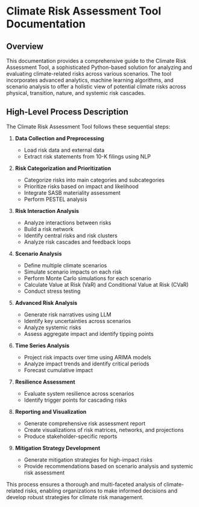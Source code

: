 # Climate Risk Assessment Tool Documentation

## Overview

This documentation provides a comprehensive guide to the Climate Risk Assessment Tool, a sophisticated Python-based solution for analyzing and evaluating climate-related risks across various scenarios. The tool incorporates advanced analytics, machine learning algorithms, and scenario analysis to offer a holistic view of potential climate risks across physical, transition, nature, and systemic risk cascades.

## High-Level Process Description

The Climate Risk Assessment Tool follows these sequential steps:

1. **Data Collection and Preprocessing**
   - Load risk data and external data
   - Extract risk statements from 10-K filings using NLP

2. **Risk Categorization and Prioritization**
   - Categorize risks into main categories and subcategories
   - Prioritize risks based on impact and likelihood
   - Integrate SASB materiality assessment
   - Perform PESTEL analysis

3. **Risk Interaction Analysis**
   - Analyze interactions between risks
   - Build a risk network
   - Identify central risks and risk clusters
   - Analyze risk cascades and feedback loops

4. **Scenario Analysis**
   - Define multiple climate scenarios
   - Simulate scenario impacts on each risk
   - Perform Monte Carlo simulations for each scenario
   - Calculate Value at Risk (VaR) and Conditional Value at Risk (CVaR)
   - Conduct stress testing

5. **Advanced Risk Analysis**
   - Generate risk narratives using LLM
   - Identify key uncertainties across scenarios
   - Analyze systemic risks
   - Assess aggregate impact and identify tipping points

6. **Time Series Analysis**
   - Project risk impacts over time using ARIMA models
   - Analyze impact trends and identify critical periods
   - Forecast cumulative impact

7. **Resilience Assessment**
   - Evaluate system resilience across scenarios
   - Identify trigger points for cascading risks

8. **Reporting and Visualization**
   - Generate comprehensive risk assessment report
   - Create visualizations of risk matrices, networks, and projections
   - Produce stakeholder-specific reports

9. **Mitigation Strategy Development**
   - Generate mitigation strategies for high-impact risks
   - Provide recommendations based on scenario analysis and systemic risk assessment

This process ensures a thorough and multi-faceted analysis of climate-related risks, enabling organizations to make informed decisions and develop robust strategies for climate risk management.